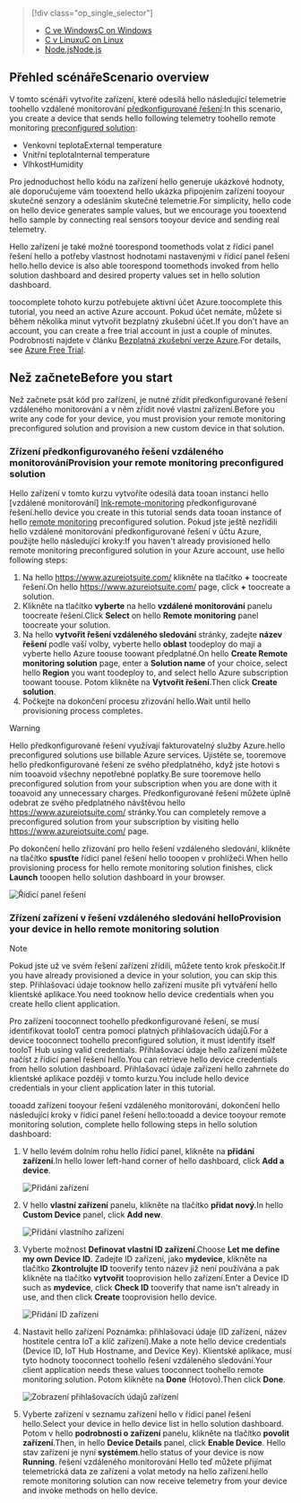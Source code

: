> [!div class="op_single_selector"]
> * [<span data-ttu-id="d36a3-101">C ve Windows</span><span class="sxs-lookup"><span data-stu-id="d36a3-101">C on Windows</span></span>](../articles/iot-suite/iot-suite-connecting-devices.md)
> * [<span data-ttu-id="d36a3-102">C v Linuxu</span><span class="sxs-lookup"><span data-stu-id="d36a3-102">C on Linux</span></span>](../articles/iot-suite/iot-suite-connecting-devices-linux.md)
> * [<span data-ttu-id="d36a3-103">Node.js</span><span class="sxs-lookup"><span data-stu-id="d36a3-103">Node.js</span></span>](../articles/iot-suite/iot-suite-connecting-devices-node.md)
> 
> 

## <a name="scenario-overview"></a><span data-ttu-id="d36a3-104">Přehled scénáře</span><span class="sxs-lookup"><span data-stu-id="d36a3-104">Scenario overview</span></span>
<span data-ttu-id="d36a3-105">V tomto scénáři vytvoříte zařízení, které odesílá hello následující telemetrie toohello vzdálené monitorování [předkonfigurované řešení][lnk-what-are-preconfig-solutions]:</span><span class="sxs-lookup"><span data-stu-id="d36a3-105">In this scenario, you create a device that sends hello following telemetry toohello remote monitoring [preconfigured solution][lnk-what-are-preconfig-solutions]:</span></span>

* <span data-ttu-id="d36a3-106">Venkovní teplota</span><span class="sxs-lookup"><span data-stu-id="d36a3-106">External temperature</span></span>
* <span data-ttu-id="d36a3-107">Vnitřní teplota</span><span class="sxs-lookup"><span data-stu-id="d36a3-107">Internal temperature</span></span>
* <span data-ttu-id="d36a3-108">Vlhkost</span><span class="sxs-lookup"><span data-stu-id="d36a3-108">Humidity</span></span>

<span data-ttu-id="d36a3-109">Pro jednoduchost hello kódu na zařízení hello generuje ukázkové hodnoty, ale doporučujeme vám tooextend hello ukázka připojením zařízení tooyour skutečné senzory a odesláním skutečné telemetrie.</span><span class="sxs-lookup"><span data-stu-id="d36a3-109">For simplicity, hello code on hello device generates sample values, but we encourage you tooextend hello sample by connecting real sensors tooyour device and sending real telemetry.</span></span>

<span data-ttu-id="d36a3-110">Hello zařízení je také možné toorespond toomethods volat z řídicí panel řešení hello a potřeby vlastnost hodnotami nastavenými v řídicí panel řešení hello.</span><span class="sxs-lookup"><span data-stu-id="d36a3-110">hello device is also able toorespond toomethods invoked from hello solution dashboard and desired property values set in hello solution dashboard.</span></span>

<span data-ttu-id="d36a3-111">toocomplete tohoto kurzu potřebujete aktivní účet Azure.</span><span class="sxs-lookup"><span data-stu-id="d36a3-111">toocomplete this tutorial, you need an active Azure account.</span></span> <span data-ttu-id="d36a3-112">Pokud účet nemáte, můžete si během několika minut vytvořit bezplatný zkušební účet.</span><span class="sxs-lookup"><span data-stu-id="d36a3-112">If you don't have an account, you can create a free trial account in just a couple of minutes.</span></span> <span data-ttu-id="d36a3-113">Podrobnosti najdete v článku [Bezplatná zkušební verze Azure][lnk-free-trial].</span><span class="sxs-lookup"><span data-stu-id="d36a3-113">For details, see [Azure Free Trial][lnk-free-trial].</span></span>

## <a name="before-you-start"></a><span data-ttu-id="d36a3-114">Než začnete</span><span class="sxs-lookup"><span data-stu-id="d36a3-114">Before you start</span></span>
<span data-ttu-id="d36a3-115">Než začnete psát kód pro zařízení, je nutné zřídit předkonfigurované řešení vzdáleného monitorování a v něm zřídit nové vlastní zařízení.</span><span class="sxs-lookup"><span data-stu-id="d36a3-115">Before you write any code for your device, you must provision your remote monitoring preconfigured solution and provision a new custom device in that solution.</span></span>

### <a name="provision-your-remote-monitoring-preconfigured-solution"></a><span data-ttu-id="d36a3-116">Zřízení předkonfigurovaného řešení vzdáleného monitorování</span><span class="sxs-lookup"><span data-stu-id="d36a3-116">Provision your remote monitoring preconfigured solution</span></span>
<span data-ttu-id="d36a3-117">Hello zařízení v tomto kurzu vytvoříte odesílá data tooan instanci hello [vzdálené monitorování] [ lnk-remote-monitoring] předkonfigurované řešení.</span><span class="sxs-lookup"><span data-stu-id="d36a3-117">hello device you create in this tutorial sends data tooan instance of hello [remote monitoring][lnk-remote-monitoring] preconfigured solution.</span></span> <span data-ttu-id="d36a3-118">Pokud jste ještě nezřídili hello vzdálené monitorování předkonfigurované řešení v účtu Azure, použijte hello následující kroky:</span><span class="sxs-lookup"><span data-stu-id="d36a3-118">If you haven't already provisioned hello remote monitoring preconfigured solution in your Azure account, use hello following steps:</span></span>

1. <span data-ttu-id="d36a3-119">Na hello <https://www.azureiotsuite.com/> klikněte na tlačítko  **+**  toocreate řešení.</span><span class="sxs-lookup"><span data-stu-id="d36a3-119">On hello <https://www.azureiotsuite.com/> page, click **+** toocreate a solution.</span></span>
2. <span data-ttu-id="d36a3-120">Klikněte na tlačítko **vyberte** na hello **vzdálené monitorování** panelu toocreate řešení.</span><span class="sxs-lookup"><span data-stu-id="d36a3-120">Click **Select** on hello **Remote monitoring** panel toocreate your solution.</span></span>
3. <span data-ttu-id="d36a3-121">Na hello **vytvořit řešení vzdáleného sledování** stránky, zadejte **název řešení** podle vaší volby, vyberte hello **oblast** toodeploy do mají a vyberte hello Azure toouse toowant předplatné.</span><span class="sxs-lookup"><span data-stu-id="d36a3-121">On hello **Create Remote monitoring solution** page, enter a **Solution name** of your choice, select hello **Region** you want toodeploy to, and select hello Azure subscription toowant toouse.</span></span> <span data-ttu-id="d36a3-122">Potom klikněte na **Vytvořit řešení**.</span><span class="sxs-lookup"><span data-stu-id="d36a3-122">Then click **Create solution**.</span></span>
4. <span data-ttu-id="d36a3-123">Počkejte na dokončení procesu zřizování hello.</span><span class="sxs-lookup"><span data-stu-id="d36a3-123">Wait until hello provisioning process completes.</span></span>

> [!WARNING]
> <span data-ttu-id="d36a3-124">Hello předkonfigurované řešení využívají fakturovatelný služby Azure.</span><span class="sxs-lookup"><span data-stu-id="d36a3-124">hello preconfigured solutions use billable Azure services.</span></span> <span data-ttu-id="d36a3-125">Ujistěte se, tooremove hello předkonfigurované řešení ze svého předplatného, když jste hotovi s ním tooavoid všechny nepotřebné poplatky.</span><span class="sxs-lookup"><span data-stu-id="d36a3-125">Be sure tooremove hello preconfigured solution from your subscription when you are done with it tooavoid any unnecessary charges.</span></span> <span data-ttu-id="d36a3-126">Předkonfigurované řešení můžete úplně odebrat ze svého předplatného návštěvou hello <https://www.azureiotsuite.com/> stránky.</span><span class="sxs-lookup"><span data-stu-id="d36a3-126">You can completely remove a preconfigured solution from your subscription by visiting hello <https://www.azureiotsuite.com/> page.</span></span>
> 
> 

<span data-ttu-id="d36a3-127">Po dokončení hello zřizování pro hello řešení vzdáleného sledování, klikněte na tlačítko **spusťte** řídicí panel řešení hello tooopen v prohlížeči.</span><span class="sxs-lookup"><span data-stu-id="d36a3-127">When hello provisioning process for hello remote monitoring solution finishes, click **Launch** tooopen hello solution dashboard in your browser.</span></span>

![Řídicí panel řešení][img-dashboard]

### <a name="provision-your-device-in-hello-remote-monitoring-solution"></a><span data-ttu-id="d36a3-129">Zřízení zařízení v řešení vzdáleného sledování hello</span><span class="sxs-lookup"><span data-stu-id="d36a3-129">Provision your device in hello remote monitoring solution</span></span>
> [!NOTE]
> <span data-ttu-id="d36a3-130">Pokud jste už ve svém řešení zařízení zřídili, můžete tento krok přeskočit.</span><span class="sxs-lookup"><span data-stu-id="d36a3-130">If you have already provisioned a device in your solution, you can skip this step.</span></span> <span data-ttu-id="d36a3-131">Přihlašovací údaje tooknow hello zařízení musíte při vytváření hello klientské aplikace.</span><span class="sxs-lookup"><span data-stu-id="d36a3-131">You need tooknow hello device credentials when you create hello client application.</span></span>
> 
> 

<span data-ttu-id="d36a3-132">Pro zařízení tooconnect toohello předkonfigurované řešení, se musí identifikovat tooIoT centra pomocí platných přihlašovacích údajů.</span><span class="sxs-lookup"><span data-stu-id="d36a3-132">For a device tooconnect toohello preconfigured solution, it must identify itself tooIoT Hub using valid credentials.</span></span> <span data-ttu-id="d36a3-133">Přihlašovací údaje hello zařízení můžete načíst z řídicí panel řešení hello.</span><span class="sxs-lookup"><span data-stu-id="d36a3-133">You can retrieve hello device credentials from hello solution dashboard.</span></span> <span data-ttu-id="d36a3-134">Přihlašovací údaje zařízení hello zahrnete do klientské aplikace později v tomto kurzu.</span><span class="sxs-lookup"><span data-stu-id="d36a3-134">You include hello device credentials in your client application later in this tutorial.</span></span>

<span data-ttu-id="d36a3-135">tooadd zařízení tooyour řešení vzdáleného monitorování, dokončení hello následující kroky v řídicí panel řešení hello:</span><span class="sxs-lookup"><span data-stu-id="d36a3-135">tooadd a device tooyour remote monitoring solution, complete hello following steps in hello solution dashboard:</span></span>

1. <span data-ttu-id="d36a3-136">V hello levém dolním rohu hello řídicí panel, klikněte na **přidání zařízení**.</span><span class="sxs-lookup"><span data-stu-id="d36a3-136">In hello lower left-hand corner of hello dashboard, click **Add a device**.</span></span>
   
   ![Přidání zařízení][1]
2. <span data-ttu-id="d36a3-138">V hello **vlastní zařízení** panelu, klikněte na tlačítko **přidat nový**.</span><span class="sxs-lookup"><span data-stu-id="d36a3-138">In hello **Custom Device** panel, click **Add new**.</span></span>
   
   ![Přidání vlastního zařízení][2]
3. <span data-ttu-id="d36a3-140">Vyberte možnost **Definovat vlastní ID zařízení**.</span><span class="sxs-lookup"><span data-stu-id="d36a3-140">Choose **Let me define my own Device ID**.</span></span> <span data-ttu-id="d36a3-141">Zadejte ID zařízení, jako **mydevice**, klikněte na tlačítko **Zkontrolujte ID** tooverify tento název již není používána a pak klikněte na tlačítko **vytvořit** tooprovision hello zařízení.</span><span class="sxs-lookup"><span data-stu-id="d36a3-141">Enter a Device ID such as **mydevice**, click **Check ID** tooverify that name isn't already in use, and then click **Create** tooprovision hello device.</span></span>
   
   ![Přidání ID zařízení][3]
4. <span data-ttu-id="d36a3-143">Nastavit hello zařízení Poznámka: přihlašovací údaje (ID zařízení, název hostitele centra IoT a klíč zařízení).</span><span class="sxs-lookup"><span data-stu-id="d36a3-143">Make a note hello device credentials (Device ID, IoT Hub Hostname, and Device Key).</span></span> <span data-ttu-id="d36a3-144">Klientské aplikace, musí tyto hodnoty tooconnect toohello řešení vzdáleného sledování.</span><span class="sxs-lookup"><span data-stu-id="d36a3-144">Your client application needs these values tooconnect toohello remote monitoring solution.</span></span> <span data-ttu-id="d36a3-145">Potom klikněte na **Done** (Hotovo).</span><span class="sxs-lookup"><span data-stu-id="d36a3-145">Then click **Done**.</span></span>
   
    ![Zobrazení přihlašovacích údajů zařízení][4]
5. <span data-ttu-id="d36a3-147">Vyberte zařízení v seznamu zařízení hello v řídicí panel řešení hello.</span><span class="sxs-lookup"><span data-stu-id="d36a3-147">Select your device in hello device list in hello solution dashboard.</span></span> <span data-ttu-id="d36a3-148">Potom v hello **podrobnosti o zařízení** panelu, klikněte na tlačítko **povolit zařízení**.</span><span class="sxs-lookup"><span data-stu-id="d36a3-148">Then, in hello **Device Details** panel, click **Enable Device**.</span></span> <span data-ttu-id="d36a3-149">Hello stav zařízení je nyní **systémem**.</span><span class="sxs-lookup"><span data-stu-id="d36a3-149">hello status of your device is now **Running**.</span></span> <span data-ttu-id="d36a3-150">řešení vzdáleného monitorování Hello teď můžete přijímat telemetrická data ze zařízení a volat metody na hello zařízení.</span><span class="sxs-lookup"><span data-stu-id="d36a3-150">hello remote monitoring solution can now receive telemetry from your device and invoke methods on hello device.</span></span>

[img-dashboard]: ./media/iot-suite-selector-connecting/dashboard.png
[1]: ./media/iot-suite-selector-connecting/suite0.png
[2]: ./media/iot-suite-selector-connecting/suite1.png
[3]: ./media/iot-suite-selector-connecting/suite2.png
[4]: ./media/iot-suite-selector-connecting/suite3.png

[lnk-what-are-preconfig-solutions]: ../articles/iot-suite/iot-suite-what-are-preconfigured-solutions.md
[lnk-remote-monitoring]: ../articles/iot-suite/iot-suite-remote-monitoring-sample-walkthrough.md
[lnk-free-trial]: http://azure.microsoft.com/pricing/free-trial/